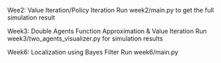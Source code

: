 Wee2: Value Iteration/Policy Iteration
Run week2/main.py to get the full simulation result

Week3: Double Agents Function Approximation & Value Iteration
Run week3/two_agents_visualizer.py for simulation results

Week6: Localization using Bayes Filter
Run week6/main.py
